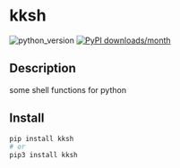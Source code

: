 # kksh
![python_version](https://img.shields.io/static/v1?label=Python&message=3.5%20|%203.6%20|%203.7&color=blue) [![PyPI downloads/month](https://img.shields.io/pypi/dm/kksh?logo=pypi&logoColor=white)](https://pypi.python.org/pypi/kksh)

## Description
some shell functions for python

## Install
~~~~bash
pip install kksh
# or
pip3 install kksh
~~~~